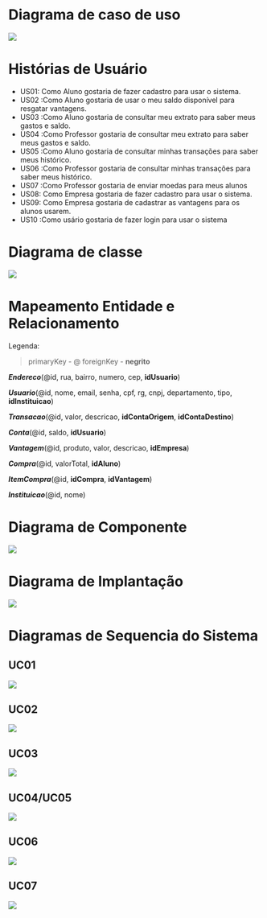 # Diagrama de caso de uso

![](Diagrama%20de%20caso%20de%20uso.png)

# Histórias de Usuário

* US01: Como Aluno gostaria de fazer cadastro para usar o sistema.
* US02 :Como Aluno gostaria de usar o meu saldo disponível para resgatar vantagens.
* US03 :Como Aluno gostaria de consultar meu extrato para saber meus gastos e saldo.
* US04 :Como Professor gostaria de consultar meu extrato para saber meus gastos e saldo.
* US05 :Como Aluno gostaria de consultar minhas transações para saber meus histórico.
* US06 :Como Professor gostaria de consultar minhas transações para saber meus histórico.
* US07 :Como Professor gostaria de enviar moedas para meus alunos
* US08: Como Empresa gostaria de fazer cadastro para usar o sistema.
* US09: Como Empresa gostaria de cadastrar as vantagens para os alunos usarem.
* US10 :Como usário gostaria de fazer login para usar o sistema

# Diagrama de classe

![](Diagrama%20de%20classe.png)

# Mapeamento Entidade e Relacionamento

Legenda:
> primaryKey - @
> foreignKey - **negrito**



**_Endereco_**(@id, rua, bairro, numero, cep, **idUsuario**)

**_Usuario_**(@id, nome, email, senha, cpf, rg, cnpj, departamento, tipo, **idInstituicao**)

**_Transacao_**(@id, valor, descricao, **idContaOrigem**, **idContaDestino**)

**_Conta_**(@id, saldo, **idUsuario**)

**_Vantagem_**(@id, produto, valor, descricao, **idEmpresa**)

**_Compra_**(@id, valorTotal, **idAluno**)

**_ItemCompra_**(@id, **idCompra**, **idVantagem**)

**_Instituicao_**(@id, nome)

# Diagrama de Componente

![](Diagrama%20de%20componente.png)

# Diagrama de Implantação

![](Diagrama%20de%20implantação.png)

# Diagramas de Sequencia do Sistema

## UC01

![](UC01.png)

## UC02

![](UC02.png)

## UC03

![](UC03.png)

## UC04/UC05

![](UC04_UC05.png)

## UC06

![](UC06.png)

## UC07

![](UC07.png)
